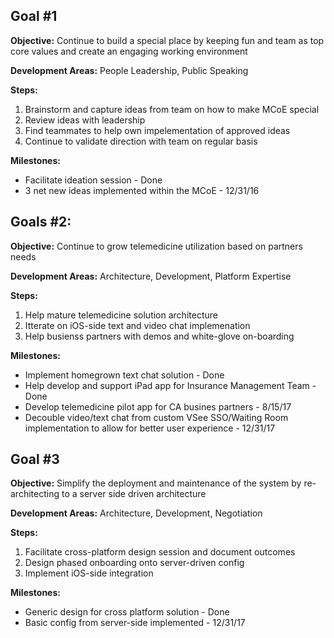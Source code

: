 ## Goal #1

**Objective:** Continue to build a special place by keeping fun and team as top core values and create an engaging working environment

**Development Areas:** People Leadership, Public Speaking

**Steps:**
1. Brainstorm and capture ideas from team on how to make MCoE special
2. Review ideas with leadership
3. Find teammates to help own impelementation of approved ideas
4. Continue to validate direction with team on regular basis 

**Milestones:**
* Facilitate ideation session - Done
* 3 net new ideas implemented within the MCoE - 12/31/16


## Goals #2:

**Objective:** Continue to grow telemedicine utilization based on partners needs

**Development Areas:** Architecture, Development, Platform Expertise 

**Steps:**
1) Help mature telemedicine solution architecture
2) Itterate on iOS-side text and video chat implemenation 
3) Help busienss partners with demos and white-glove on-boarding 

**Milestones:**
* Implement homegrown text chat solution - Done
* Help develop and support iPad app for Insurance Management Team - Done
* Develop telemedicine pilot app for CA busines partners - 8/15/17
* Decouble video/text chat from custom VSee SSO/Waiting Room implementation   to allow for better user experience - 12/31/17


## Goal #3

**Objective:** Simplify the deployment and maintenance of the system by re-architecting to a server side driven architecture

**Development Areas:** Architecture, Development, Negotiation

**Steps:**
1) Facilitate cross-platform design session and document outcomes 
2) Design phased onboarding onto server-driven config 
3) Implement iOS-side integration 

**Milestones:**
* Generic design for cross platform solution - Done
* Basic config from server-side implemented - 12/31/17
